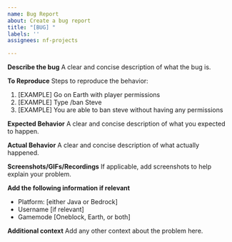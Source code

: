 ```yaml
---
name: Bug Report
about: Create a bug report
title: "[BUG] "
labels: ''
assignees: nf-projects

---
```


**Describe the bug**
A clear and concise description of what the bug is.

**To Reproduce**
Steps to reproduce the behavior:
1. [EXAMPLE] Go on Earth with player permissions
2. [EXAMPLE] Type /ban Steve
3. [EXAMPLE] You are able to ban steve without having any permissions

**Expected Behavior**
A clear and concise description of what you expected to happen.

**Actual Behavior**
A clear and concise description of what actually happened.

**Screenshots/GIFs/Recordings**
If applicable, add screenshots to help explain your problem.

**Add the following information if relevant**
 - Platform: [either Java or Bedrock]
 - Username [if relevant]
 - Gamemode [Oneblock, Earth, or both]

**Additional context**
Add any other context about the problem here.
